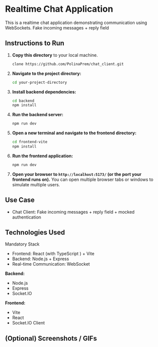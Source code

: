 
# Realtime Chat Application

This is a realtime chat application demonstrating communication using WebSockets. Fake incoming messages + reply field

## Instructions to Run
1.  **Copy this directory** to your local machine.
    ```bash
    clone https://github.com/PolinaPrem/chat_client.git
    ```

2. **Navigate to the project directory:**
    ```bash
    cd your-project-directory
    ```

3.  **Install backend dependencies:**
    ```bash
    cd backend
    npm install
    ```

4.  **Run the backend server:**
    ```bash
    npm run dev
    ```

5.  **Open a new terminal and navigate to the frontend directory:**
    ```bash
    cd frontend-vite
    npm install
    ```

6.  **Run the frontend application:**
    ```bash
    npm run dev
    ```
    

7.  **Open your browser to `http://localhost:5173/` (or the port your frontend runs on).** You can open multiple browser tabs or windows to simulate multiple users.

## Use Case

- Chat Client: Fake incoming messages + reply field + mocked authentication



## Technologies Used
Mandatory Stack
- Frontend: React (with TypeScript ) + Vite
- Backend: Node.js + Express
- Real-time Communication: WebSocket




**Backend:**

* Node.js
* Express
* Socket.IO

**Frontend:**
* Vite
* React
* Socket.IO Client

## (Optional) Screenshots / GIFs


